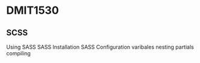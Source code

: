 # DMIT1530
## SCSS

Using SASS
SASS Installation
SASS Configuration
varibales
nesting
partials
compiling

